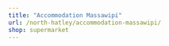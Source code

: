 ```yaml
---
title: "Accommodation Massawipi"
url: /north-hatley/accommodation-massawipi/
shop: supermarket
---
```

